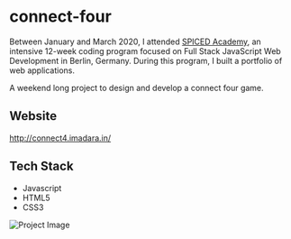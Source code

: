 # connect-four
Between January and March 2020, I attended <a href="http://www.spiced-academy.com/" target="_blank">SPICED Academy</a>, an intensive 12-week coding program focused on Full Stack JavaScript Web Development in Berlin, Germany. During this program, I built a portfolio of web applications.

A weekend long project to design and develop a connect four game. 
## Website 
http://connect4.imadara.in/

## Tech Stack
 * Javascript
 * HTML5
 * CSS3

![Project Image](https://github.com/imadarai/connect-four/blob/master/connectfour.gif?raw=true)
